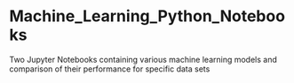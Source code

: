 # Machine_Learning_Python_Notebooks
Two Jupyter Notebooks containing various machine learning models and comparison of their performance for specific data sets
